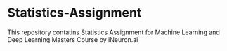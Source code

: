# Statistics-Assignment
This repository contatins Statistics Assignment for Machine Learning and Deep Learning Masters Course by iNeuron.ai
